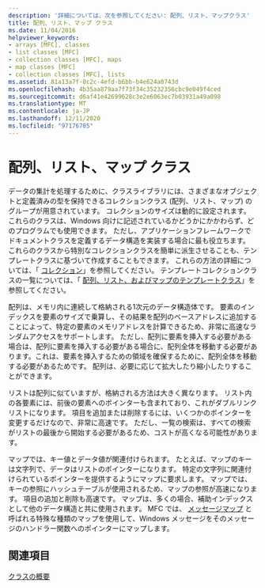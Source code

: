 ```yaml
---
description: '詳細については、次を参照してください: 配列、リスト、マップクラス'
title: 配列、リスト、マップ クラス
ms.date: 11/04/2016
helpviewer_keywords:
- arrays [MFC], classes
- list classes [MFC]
- collection classes [MFC], maps
- map classes [MFC]
- collection classes [MFC], lists
ms.assetid: 81a13a7f-0c2c-4efd-b6bb-b4e624a0743d
ms.openlocfilehash: 4b35aa879aa7f73f34c35232356cbc9e049f4ced
ms.sourcegitcommit: d6af41e42699628c3e2e6063ec7b03931a49a098
ms.translationtype: MT
ms.contentlocale: ja-JP
ms.lasthandoff: 12/11/2020
ms.locfileid: "97176705"
---
```

# <a name="array-list-and-map-classes"></a>配列、リスト、マップ クラス

データの集計を処理するために、クラスライブラリには、さまざまなオブジェクトと定義済みの型を保持できるコレクションクラス (配列、リスト、マップ) のグループが用意されています。 コレクションのサイズは動的に設定されます。 これらのクラスは、Windows 向けに記述されているかどうかにかかわらず、どのプログラムでも使用できます。 ただし、アプリケーションフレームワークでドキュメントクラスを定義するデータ構造を実装する場合に最も役立ちます。 これらのクラスから特別なコレクションクラスを簡単に派生させることも、テンプレートクラスに基づいて作成することもできます。 これらの方法の詳細については、「 [コレクション](collections.md)」を参照してください。 テンプレートコレクションクラスの一覧については、「 [配列、リスト、およびマップのテンプレートクラス](template-classes-for-arrays-lists-and-maps.md)」を参照してください。

配列は、メモリ内に連続して格納される1次元のデータ構造体です。 要素のインデックスを要素のサイズで乗算し、その結果を配列のベースアドレスに追加することによって、特定の要素のメモリアドレスを計算できるため、非常に高速なランダムアクセスをサポートします。 ただし、配列に要素を挿入する必要がある場合は、配列に要素を挿入する必要がある場合に、配列全体を移動する必要があります。これは、要素を挿入するための領域を確保するために、配列全体を移動する必要があるためです。 配列は、必要に応じて拡大したり縮小したりすることができます。

リストは配列に似ていますが、格納される方法は大きく異なります。 リスト内の各要素には、前後の要素へのポインターも含まれており、これがダブルリンクリストになります。 項目を追加または削除するには、いくつかのポインターを変更するだけなので、非常に高速です。 ただし、一覧の検索は、すべての検索がリストの最後から開始する必要があるため、コストが高くなる可能性があります。

マップでは、キー値とデータ値が関連付けられます。 たとえば、マップのキーは文字列で、データはリストのポインターになります。 特定の文字列に関連付けられているポインターを提供するようにマップに要求します。 マップでは、キーの参照にハッシュテーブルが使用されるため、マップの参照が高速になります。 項目の追加と削除も高速です。 マップは、多くの場合、補助インデックスとして他のデータ構造と共に使用されます。 MFC では、 [メッセージマップ](mapping-messages.md) と呼ばれる特殊な種類のマップを使用して、Windows メッセージをそのメッセージのハンドラー関数へのポインターにマップします。

## <a name="see-also"></a>関連項目

[クラスの概要](class-library-overview.md)
